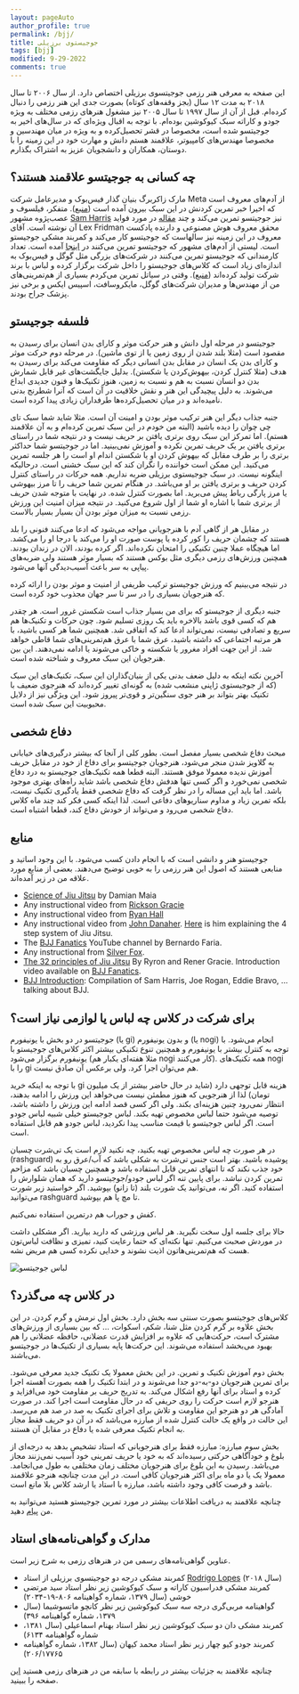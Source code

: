 ```yaml
---
layout: pageAuto
author_profile: true
permalink: /bjj/
title: جوجیستوی برزیلی
tags: [bjj]
modified: 9-29-2022
comments: true
---
```


این صفحه به معرفی هنر رزمی جوجیتسوی برزیلی اختصاص دارد. از سال ۲۰۰۶ تا سال ۲۰۱۸ به مدت ۱۲ سال (بجز وقفه‌های کوتاه) بصورت جدی این هنر رزمی را دنبال کرده‌ام. قبل از آن از سال ۱۹۹۷ تا سال ۲۰۰۵ نیز مشغول هنرهای رزمی مختلف به ویژه جودو و کاراته سبک کیوکوشین بوده‌ام. با توجه به اقبال ویژه‌ای که در سال‌های اخیر به جوجیتسو شده است، مخصوصا در قشر تحصیل‌کرده و به ویژه در میان مهندسین و مخصوصا مهندس‌های کامپیوتر، علاقمند هستم دانش و مهارت خود در این زمینه را با دوستان، همکاران و دانشجویان عزیز به اشتراک بگذارم. 

<h2>چه کسانی به جوجیتسو علاقمند هستند؟</h2>
مارک زاکربرگ بنیان گذار فیس‌بوک و مدیرعامل شرکت Meta از آدم‌های معروف است که اخیرا خبر تمرین کردنش در این سبک بیرون آمده است (<a href="https://grapplinginsider.com/mark-zuckerberg-trains-brazilian-jiu-jitsu/">منبع</a>). متفکر، فیلسوف و عصب‌پژوه مشهور <a href="https://en.wikipedia.org/wiki/Sam_Harris">Sam Harris</a> نیز جوجیتسو تمرین می‌کند و چند <a href="https://www.samharris.org/blog/the-pleasures-of-drowning">مقاله</a> در مورد فواید آن نوشته است. آقای Lex Fridman محقق معروف هوش مصنوعی و دارنده پادکست معروف در این زمینه نیز سالهاست که جوجیتسو کار می‌کند و کمربند مشکی جوجیستو است. لیستی از آدم‌های مشهور که جوجیتسو تمرین می‌کنند در <a href="https://www.letsrollbjj.com/celebrities-that-train-brazilian-jiu-jitsu/">اینجا</a> آمده است. تعداد کارمندانی که جوجیستو تمرین می‌کنند در شرکت‌های بزرگی مثل گوگل و فیس‌بوک به اندازه‌ای زیاد است که کلاس‌های جوجیستو را داخل شرکت برگزار کرده و لباس با برند شرکت تولید کرده‌اند (<a href="https://jitsmagazine.com/facebook-and-google-employees-start-training-bjj-in-company-gis-and-rashguards/">منبع</a>). وقتی در سیاتل تمرین می‌کردم بسیاری از هم‌تمرینی‌های من از مهندس‌ها و مدیران شرکت‌های گوگل، مایکروسافت، اسپیس ایکس و برخی نیز پزشک جراح بودند.

<h2>فلسفه جوجیستو</h2>
جوجیتسو در مرحله اول دانش و هنر حرکت موثر و کارای بدن انسان برای رسیدن به مقصود است (مثلا بلند شدن از روی زمین یا از توی ماشین). در مرحله دوم حرکت موثر و کارای بدن یک انسان در مقابل بدن انسانی دیگر که مقاومت می‌کند برای رسیدن به هدف (مثلا کنترل کردن، بیهوش‌کردن یا شکستن). بدلیل جایگشت‌های غیر قابل شمارش بدن دو انسان نسبت به هم و نسبت به زمین، هنوز تکنیک‌ها و فنون جدیدی ابداع می‌شوند. به دلیل پیچیدگی این هنر و نقش خلاقیت در آن است که آنرا شطرنج بدنی نامیده‌اند و در میان تحصیل‌کرده‌ها طرفداران زیادی پیدا کرده است.

جنبه جذاب دیگر این هنر ترکیب موثر بودن و امینت آن است. مثلا شاید شما سبک تای چی چوان را دیده باشید (البته من خودم در این سبک تمرین کرده‌ام و به آن علاقمند هستم). اما تمرکز این سبک روی برتری یافتن بر حریف نیست و در نتیجه شما در راستای برتری یافتن بر یک حریف تمرین نکرده و آموزش نمی‌بینید. اما در جوجیتسو شما حداکثر برتری را بر طرف مقابل که بیهوش کردن او یا شکستن اندام او است را هر جلسه تمرین می‌کنید. این ممکن است خواننده را نگران کند که این سبک خشنی است. درحالیکه اینگونه نیست. در سبک جوجیستوی برزیلی ضربه نداریم. همه حرکات در راستای کنترل کردن حریف و برتری یافتن بر او می‌باشد. در هنگام تمرین شما حریف را تا مرز بیهوشی یا مرز پارگی رباط پیش می‌برید. اما بصورت کنترل شده. در نهایت با متوجه شدن حریف از برتری شما با اشاره او شما از اول شروع می‌کنید. در نتیجه میزان امنیت این ورزش رزمی نسبت به میزان موثر بودن آن بسیار بسیار بالاست.

در مقابل هر از گاهی آدم با هنرجویانی مواجه می‌شود که ادعا می‌کنند فنونی را بلد هستند که چشمان حریف را کور کرده یا پوست صورت او را می‌کند یا درجا او را می‌کشد. اما هیچگاه عملا چنین تکنیکی را امتحان نکرده‌اند. اگر کرده بودند، الان در زندان بودند. همچنین ورزش‌های رزمی دیگری مثل بوکس هستند که بسیار موثر هستند ولی ضربه‌های پیاپی به سر باعث آسیب‌دیدگی آنها می‌شود.

در نتیجه می‌بینیم که ورزش جوجیستو ترکیب ظریفی از امنیت و موثر بودن را ارائه کرده که هنرجویان بسیاری را در سر تا سر جهان مجذوب خود کرده است.

جنبه دیگری از جوجیستو که برای من بسیار جذاب است شکستن غرور است. هر چقدر هم که کسی قوی باشد بالاخره باید یک روزی تسلیم شود. چون حرکات و تکنیک‌ها هم سریع و تصادفی نیست، نمی‌تواند ادعا کند که اتفاقی شد. همچنین شما هر کسی باشید، با هر مرتبه اجتماعی که داشته باشید، عرق شما با عرق هم‌تمرینی‌های شما قاطی خواهد شد. از این جهت افراد مغرور یا شکسته و خاکی می‌شوند یا ادامه نمی‌دهند. این بین هنرجویان این سبک معروف و شناخته شده است. 

آخرین نکته اینکه به دلیل ضعف بدنی یکی از بنیان‌گذاران این سبک، تکنیک‌های این سبک (که از جوجیستوی ژاپنی منشعب شده) به گونه‌ای تغییر کرده‌اند که هنرجوی ضعیف با تکنیک بهتر بتواند بر هنر جوی سنگین‌تر و قوی‌تر پیروز شود. این ویژگی نیز از دلایل محبوبیت این سبک شده است.

<h2>دفاع شخصی</h2>
مبحث دفاع  شخصی بسیار مفصل است. بطور کلی از آنجا که بیشتر درگیری‌های خیابانی به گلاویز شدن منجر می‌شود، هنرجویان جوجیتسو برای دفاع از خود در مقابل حریف آموزش ندیده معمولا موفق هستند. البته قطعا همه تکنیک‌های جوجیستو به درد دفاع شخصی نمی‌خورد و اگر کسی تنها هدفش دفاع شخصی باشد شاید راه‌های بهتری موجود باشد. اما باید این مساله را در نظر گرفت که دفاع شخصی فقط یادگیری تکنیک نیست، بلکه تمرین زیاد و مداوم سناریوهای دفاعی است. لذا اینکه کسی فکر کند چند ماه کلاس دفاع شخصی می‌رود و می‌تواند از خودش دفاع کند، قطعا اشتباه است.

<h2>منابع</h2>
جوجیستو هنر و دانشی است که با انجام دادن کسب می‌شود. با این وجود اساتید و منابعی هستند که اصول این هنر رزمی را به خوبی توضیح می‌دهند. بعضی از منابع مورد علاقه من در زیر آمده‌اند.

<ul>
<li><a href="https://www.youtube.com/playlist?list=PL2Rmj8Dog7lU_iDoCCyQVYIWNz6U31Wee">Science of Jiu Jitsu</a> by Damian Maia </li>
<li>Any instructional video from <a href="https://www.youtube.com/channel/UCaOR6f52KgukVspCBaQi5Rg/videos">Rickson Gracie</a></li>
<li>Any instructional video from <a href="https://www.youtube.com/watch?v=BivcEB-1MCY">Ryan Hall</a></li>
<li>Any instructional video from <a href="https://www.youtube.com/watch?v=9RWctJzaSxo">John Danaher</a>. <a href="https://www.youtube.com/watch?v=3j4z023F1Y4">Here</a> is him explaining the 4 step system of Jiu Jitsu.</li>
<li>The <a href="https://www.youtube.com/c/BjjSuperDeals">BJJ Fanatics</a> YouTube channel by Bernardo Faria.</li>
<li>Any instructional from <a href="https://www.youtube.com/c/SilverFoxBJJ">Silver Fox</a>.</li>
<li><a href="https://www.youtube.com/playlist?list=PLPqGwjjNV_5ePWGW0InUhj44Qncbfj2XB">The 32 principles of Jiu Jitsu</a> By Ryron and Rener Gracie. Introduction video available on <a href="https://www.youtube.com/watch?v=lS8LNQyXCqs">BJJ Fanatics</a>.</li>
<li><a href="https://www.youtube.com/watch?v=Yv7k-3Cmq-8">BJJ Introduction</a>: Compilation of Sam Harris, Joe Rogan, Eddie Bravo, ... talking about BJJ.
</ul>

<h2>برای شرکت در کلاس چه لباس یا لوازمی نیاز است؟</h2>
جوجیتسو در دو بخش با یونیفورم (یا gi) و بدون یونیفورم  (یا nogi) انجام می‌شود. با توجه به کنترل بیشتر با یونیفورم و همچنین تنوع تکنیکی بیشتر اکثر کلاس‌های جوجیستو با یونیفورم برگزار می‌شود (مثلا هفته‌ای یکبار هم nogi کار می‌کنند). همه تکنیک‌های nogi را با gi هم می‌توان اجرا کرد. ولی برعکس آن صادق نیست.

با توجه به اینکه خرید gi هزینه قابل توجهی دارد (شاید در حال حاضر بیشتر از یک میلیون تومان) لذا از هنرجویی که هنوز مطمئن نیست می‌خواهد این ورزش را ادامه بدهند، انتظار نمی‌رود چنین هزینه‌ای بکند. ولی اگر کسی قصد ادامه این ورزش را داشته باشد، توصیه می‌شود حتما لباس مخصوص تهیه بکند. لباس جوجیستو خیلی شبیه لباس جودو است. اگر لباس جوجیتسو با قیمت مناسب پیدا نکردید، لباس جودو هم قابل استفاده است.

در هر صورت چه لباس مخصوص تهیه بکنید، چه نکنید لازم است یک تی‌شرت چسبان (rashguard) پوشیده باشید. بهتر است جنس تی‌شرت به شکلی باشد که آب/عرق رو به خود جذب نکند که تا انتهای تمرین قابل استفاده باشد و همچنین چسبان باشد که مزاحم تمرین کردن نباشد. برای پایین تنه اگر لباس جودو/جوجیتسو دارید که همان شلوارش را استفاده کنید. اگر نه، می‌توانید یک شورت بلند (تا زانو) بپوشید. اگر خواستید زیر شورت می‌توانید rashguard تا مچ پا هم بپوشید.

کفش و جوراب هم درتمرین استفاده نمی‌کنیم.

حالا برای جلسه اول سخت نگیرید. هر لباس ورزشی که دارید بیارید. اگر مشکلی داشت در موردش صحبت می‌کنیم. تنها نکته‌ای که حتما رعایت کنید، تمیزی و نظافت لباس‌تون هست که هم‌تمرینی‌هاتون اذیت نشوند و خدایی نکرده کسی هم مریض نشه.

<img src="../assets/images/bjj_clothing.jpg" title="لباس جوجیستو" alt="لباس جوجیتسو" />

<h2>در کلاس چه می‌گذرد؟</h2>
کلاس‌های جوجیتسو بصورت سنتی سه بخش دارد. بخش اول نرمش و گرم کردن. در این بخش علاوه بر گرم کردن مثل شنا، شکم، اسکوات، ... که بین بسیاری از ورزش‌های مشترک است، حرکت‌هایی که علاوه بر افزایش قدرت عضلانی، حافظه عضلانی را هم بهبود می‌بخشد استفاده می‌شوند. این حرکت‌ها پایه بسیاری از تکنیک‌ها در جوجیتسو می‌باشند.

بخش دوم آموزش تکنیک و تمرین. در این بخش معمولا یک تکنیک جدید معرفی می‌شود. برای تمرین هنرجویان دو-به-دو جدا می‌شوند و  در ابتدا تکنیک را همه بصورت آهسته اجرا کرده و استاد برای آنها رفع اشکال می‌کند. به تدریج حریف بر مقاومت خود می‌افزاید و هنرجو لازم است حرکت را روی حریفی که در حال مقاومت است اجرا کند. در صورت آمادگی هر دو هنرجو این مقاومت و تلاش برای اجرای تکنیک به صد در صد هم می‌رسد. این حالت در واقع یک حالت کنترل شده از مبارزه می‌باشد که در آن دو حریف فقط مجاز به انجام تکنیک معرفی شده یا دفاع در مقابل آن هستند.

بخش سوم مبارزه: مبارزه فقط برای هنرجویانی که استاد تشخیص بدهد به درجه‌ای از بلوغ و خود‌آگاهی حرکتی رسیده‌اند که به خود یا حریف تمرینی خود آسیب نمی‌زنند مجاز می‌باشد. رسیدن به این بلوغ برای هنرجویان مختلف زمان مختلفی به طول می‌انجامد. معمولا یک یا دو ماه برای اکثر هنرجویان کافی است. در این مدت چنانچه هنرجو علاقمند باشد و فرصت کافی وجود داشته باشد، مبارزه با استاد یا ارشد کلاس بلا مانع است.

چنانچه علاقمند به دریافت اطلاعات بیشتر در مورد تمرین جوجیستو هستید می‌توانید به من <a href="https://t.me/Sauleh">پیام</a> دهید.


<h2>مدارک و گواهی‌نامه‌های استاد</h2>

عناوین گواهی‌نامه‌های رسمی من در هنرهای رزمی به شرح زیر است.

<ul>
<li> کمربند مشکی درجه دو جوجیتسوی برزیلی از استاد <a href="https://graciebarra.com/redmond-wa/team/rodrigo-lopes/">Rodrigo Lopes</a> (سال ۲۰۱۸) </li>
<li> کمربند مشکی فدراسیون کاراته و سبک کیوکوشین زیر نظر استاد سید مرتضی خوشی  (سال ۱۳۷۹، شماره گواهینامه ۸۰۶-۱۹-۲۰۳۴) </li>
<li> گواهینامه مربی‌گری درجه سه سبک کیوکوشین زیر نظر کانچو ماتسوشیما (سال ۱۳۷۹، شماره گواهینامه ۳۹۶) </li>
<li> کمربند مشکی دان دو سبک کیوکوشین زیر نظر استاد بهنام اسماعیلی  (سال ۱۳۸۱، شماره گواهینامه ۶۱۳۴) </li>
<li> کمربند جودو کیو چهار زیر نظر استاد محمد کیهان (سال ۱۳۸۲، شماره گواهینامه ۲۰۶/۱۷۷۶۵) </li>
</ul>



چنانچه علاقمند به جزئیات بیشتر در رابطه با سابقه من در هنرهای رزمی هستید <a href="/ma">این</a> صفحه را ببینید. 